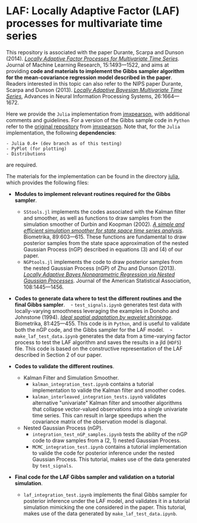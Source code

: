 # LAF: Locally Adaptive Factor (LAF) processes for multivariate time series

This repository is associated with the paper Durante, Scarpa and Dunson (2014). [*Locally Adaptive Factor Processes for Multivariate Time Series*](http://jmlr.org/papers/v15/durante14a.html). Journal of Machine Learning Research, 15:1493—1522, and aims at providing **code and materials to implement the Gibbs sampler algorithm for the mean-covariance regression model described in the paper**. Readers interested in this topic can also refer to the NIPS paper Durante, Scarpa and Dunson (2013). [*Locally Adaptive Bayesian Multivariate Time Series*](http://papers.nips.cc/paper/5115-locally-adaptive-bayesian-multivariate-time-series), Advances in Neural Information Processing Systems, 26:1664—1672.

Here we provide the `Julia` implementation from [jmxpearson](https://github.com/jmxpearson), with additional comments and guidelines. For a version of the Gibbs sample code in `Python` refer to the [original repository](https://github.com/jmxpearson/laf) from [jmxpearson](https://github.com/jmxpearson). Note that, for the `Julia` implementation, the following **dependencies**:

    - Julia 0.4+ (dev branch as of this testing)
    - PyPlot (for plotting)
    - Distributions

are required. 

The materials for the implementation can be found in the directory [julia](https://github.com/danieledurante/LAF/tree/master/julia), which provides the following files:

- **Modules to implement relevant routines required for the Gibbs sampler**.
    - `SStools.jl` implements the codes associated with the Kalman filter and smoother, as well as functions to draw samples from the simulation smoother of Durbin and Koopman (2002). [*A simple and efficient simulation smoother for state space time
series analysis*](http://biomet.oxfordjournals.org/content/89/3/603.short). Biometrika, 89:603—615. These functions are fundamental to draw posterior samples from the state space approximation of the nested Gaussian Process (nGP) described in equations (3) and (4) of our paper.
    - `NGPtools.jl` implements the code to draw posterior samples from the nested Gaussian Process (nGP) of Zhu and Dunson (2013). [*Locally Adaptive Bayes Nonparametric Regression via Nested Gaussian Processes*](http://amstat.tandfonline.com/doi/abs/10.1080/01621459.2013.838568#.VdsWUNNViko). Journal of the American Statistical Association, 108:1445—1456.

- **Codes to generate data where to test the different routines and the final Gibbs sampler**.
    - `test_signals.ipynb` generates test data with locally-varying smoothness leveraging the examples in Donoho and Johnstone (1994). [*Ideal spatial adaptation by wavelet shrinkage*](http://biomet.oxfordjournals.org/content/81/3/425.short). Biometrika, 81:425—455. This code is in `Python`, and is useful to validate both the nGP code, and the Gibbs sampler for the LAF model.
    - `make_laf_test_data.ipynb` generates the data from a time-varying factor process to test the LAF algorithm and saves the results in a jld (`HDF5`) file. This code is based on the constructive representation of the LAF described in Section 2 of our paper.

- **Codes to validate the different routines**.
    - Kalman Filter and Simulation Smoother.
        - `kalman_integration_test.ipynb` contains a tutorial implementation to valide the Kalman filter and smoother codes.
        - `kalman_interleaved_integration_tests.ipynb` validates alternative "univariate" Kalman filter and smoother algorithms that collapse vector-valued observations into a single univariate time series. This can result in large speedups when the covariance matrix of the observation model is diagonal.
    - Nested Gaussian Process (nGP).
        - `integration_test_nGP_samples.ipynb` tests the ability of the nGP code to draw samples from a (2, 1) nested Gaussian Process.
        - `MCMC_integration_test.ipynb` contains a tutorial implementation to valide the code for posterior inference under the nested Gaussian Process. This tutorial, makes use of the data generated by `test_signals`.

- **Final code for the LAF Gibbs sampler and validation on a tutorial simulation**.
    - `laf_integration_test.ipynb` implements the final Gibbs sampler for posterior inference under the LAF model, and validates it in a tutorial simulation mimicking the one considered in the paper. This tutorial, makes use of the data generated by `make_laf_test_data.ipynb`.


